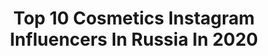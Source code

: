 ---
title: Top 10 Cosmetics Instagram Influencers In Russia In 2020
description: >-
  Find top cosmetics Instagram influencers in Russia in 2020. Most popular hashtags: # #pillowchallenge #sharovaprofessional #artistrystudio.
platform: Instagram
profiles:
  - username: "sasha_nikolina"
    fullname: >-
      MAKEUP ARTIST FROM RUSSIA
    location: "Russia"
    followers: 100906
    engagement: 376
    commentsToLikes: 0.162536
    id: ck5hggwff2pa70i11rn7cfdcu
    verified: false
    hashtags: ""
  - username: "kristinasadova"
    fullname: >-
      Семья✨Путешествия✨Бизнес
    location: "Russia"
    followers: 85665
    engagement: 336
    commentsToLikes: 0.044500
    id: ck8t2102jxtn40j78rzp4ioud
    verified: false
    hashtags: ""
  - username: "roxys_choice"
    fullname: >-
      ⭐RAXANA SAMOKHVALOVA ✨
    location: "Russia"
    followers: 532937
    engagement: 252
    commentsToLikes: 0.040102
    id: ck13cbadwzi890i191zv9px97
    verified: false
    hashtags: "#kerastase, #cafemimi, #nivea, #roxyschoicelipart"
  - username: "guzeliusha_"
    fullname: >-
      Гузелия Хамитовна
    location: "Russia"
    followers: 25748
    engagement: 302
    commentsToLikes: 0.279332
    id: ck6tpdtb8jak80j71zlhex8r8
    verified: false
    hashtags: "#mpower, #bmwm3, #m2, #beamer"
  - username: "leemilaya"
    fullname: >-
      Mila Lee
    location: "Russia"
    followers: 16378
    engagement: 404
    commentsToLikes: 0.098471
    id: ck5hkylurj9d50i11nbi9a5h0
    verified: false
    hashtags: "#trendyboxspb, #faberlicinfluencer, #styleclothes, #beautybomb"
  - username: "nyuta_shatat"
    fullname: >-
      МАМА 💜 УКРАИНА 💜 ДЕКРЕТ
    location: "Russia"
    followers: 3576
    engagement: 909
    commentsToLikes: 0.575856
    id: ck8t3ncmg3t3y0j78gov3cxw6
    verified: false
    hashtags: ""
  - username: "_inna_demchenko"
    fullname: >-
      INNA 🦂
    location: "Russia"
    followers: 21847
    engagement: 320
    commentsToLikes: 0.040918
    id: ck6u4mtm24mdj0j71e2oh0i87
    verified: false
    hashtags: ""
  - username: "kseniaid_"
    fullname: >-
      Ксюша
    location: "Russia"
    followers: 5944
    engagement: 628
    commentsToLikes: 0.046915
    id: ckap0eobopy6f0i78krzv33qr
    verified: false
    hashtags: ""
  - username: "ler_chek"
    fullname: >-
      Валерия Чекалина
    location: "Russia"
    followers: 5396972
    engagement: 1445
    commentsToLikes: 0.351140
    id: ck13b1hvvt88k0i19n6vycbnq
    verified: false
    hashtags: "#pillowchallenge, #lays"
  - username: "artem_chek"
    fullname: >-
      Артем Чекалин
    location: "Russia"
    followers: 3575961
    engagement: 1152
    commentsToLikes: 0.114210
    id: ck6u7drubkx240j71elui307u
    verified: false
    hashtags: ""
---